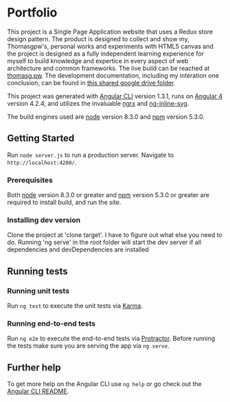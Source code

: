 # Portfolio

This project is a Single Page Application website that uses a Redux store design pattern.  The product is designed to collect and show my, Thomasgpw's, personal works and experiments with HTML5 canvas and the project is designed as a fully independent learning experience for myself to build knowledge and expertice in every aspect of web architecture and common frameworks.
The live build can be reached at [thomasg.pw](https://thomasg.pw).
The development documentation, including my interation one conclusion, can be found in [this shared google drive folder](https://drive.google.com/drive/folders/0B21LGG1_5OyOTEEyRVlydjMtcm8?usp=sharing).

This project was generated with [Angular CLI](https://github.com/angular/angular-cli) version 1.3.1, runs on [Angular 4](https://angular.io) version 4.2.4, and utilizes the invaluable [ngrx](https://github.com/ngrx) and [ng-inline-svg](https://github.com/arkon/ng-inline-svg).

The build engines used are [node](https://nodejs.org) version 8.3.0 and [npm](https://www.npmjs.com) version 5.3.0.

## Getting Started

Run `node server.js` to run a production server. Navigate to `http://localhost:4200/`.

### Prerequisites

Both [node](https://nodejs.org) version 8.3.0 or greater and [npm](https://www.npmjs.com) version 5.3.0 or greater are required to install build, and run the site.

### Installing dev version

Clone the project at 'clone target'. I have to figure out what else you need to do.  Running 'ng serve' in the root folder will start the dev server if all dependencies and devDependencies are installed

## Running tests

### Running unit tests

Run `ng test` to execute the unit tests via [Karma](https://karma-runner.github.io).

### Running end-to-end tests

Run `ng e2e` to execute the end-to-end tests via [Protractor](http://www.protractortest.org/).
Before running the tests make sure you are serving the app via `ng serve`.

## Further help

To get more help on the Angular CLI use `ng help` or go check out the [Angular CLI README](https://github.com/angular/angular-cli/blob/master/README.md).
